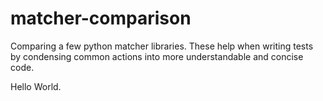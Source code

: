 matcher-comparison
==================

Comparing a few python matcher libraries.  These help when writing tests by condensing common actions into more understandable and concise code.

Hello World.
